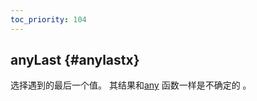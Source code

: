 ```yaml
---
toc_priority: 104
---
```


## anyLast {#anylastx}

选择遇到的最后一个值。
其结果和[any](../../../sql-reference/aggregate-functions/reference/any.md) 函数一样是不确定的 。
 